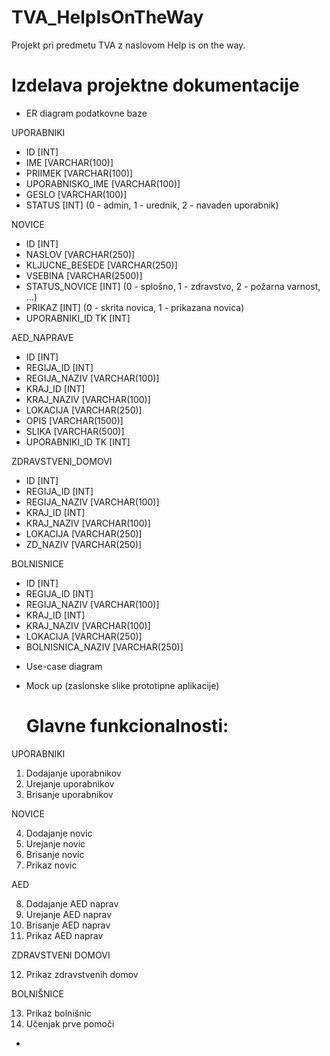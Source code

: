 # TVA_HelpIsOnTheWay
Projekt pri predmetu TVA z naslovom Help is on the way. 

# Izdelava projektne dokumentacije
* ER diagram podatkovne baze

UPORABNIKI
  - ID [INT]
  - IME [VARCHAR(100)]
  - PRIIMEK [VARCHAR(100)]
  - UPORABNISKO_IME [VARCHAR(100)]
  - GESLO [VARCHAR(100)]
  - STATUS [INT] (0 - admin, 1 - urednik, 2 - navaden uporabnik) 
  
NOVICE
  - ID [INT]
  - NASLOV [VARCHAR(250)]
  - KLJUCNE_BESEDE [VARCHAR(250)]
  - VSEBINA [VARCHAR(2500)]
  - STATUS_NOVICE [INT] (0 - splošno, 1 - zdravstvo, 2 - požarna varnost, ...)
  - PRIKAZ [INT] (0 - skrita novica, 1 - prikazana novica)
  - UPORABNIKI_ID TK [INT]
  
AED_NAPRAVE
  - ID [INT]
  - REGIJA_ID [INT]
  - REGIJA_NAZIV [VARCHAR(100)]
  - KRAJ_ID [INT]
  - KRAJ_NAZIV [VARCHAR(100)]
  - LOKACIJA [VARCHAR(250)]
  - OPIS [VARCHAR(1500)] 
  - SLIKA [VARCHAR(500)]
  - UPORABNIKI_ID TK [INT]
  
ZDRAVSTVENI_DOMOVI
  - ID [INT]
  - REGIJA_ID [INT]
  - REGIJA_NAZIV [VARCHAR(100)]
  - KRAJ_ID [INT]
  - KRAJ_NAZIV [VARCHAR(100)]
  - LOKACIJA [VARCHAR(250)]
  - ZD_NAZIV [VARCHAR(250)]

BOLNISNICE
  - ID [INT]
  - REGIJA_ID [INT]
  - REGIJA_NAZIV [VARCHAR(100)]
  - KRAJ_ID [INT]
  - KRAJ_NAZIV [VARCHAR(100)]
  - LOKACIJA [VARCHAR(250)]
  - BOLNISNICA_NAZIV [VARCHAR(250)]
  
* Use-case diagram
* Mock up (zaslonske slike prototipne aplikacije)

  # Glavne funkcionalnosti:
  
UPORABNIKI 

  1. Dodajanje uporabnikov 
  2. Urejanje uporabnikov 
  3. Brisanje uporabnikov 

NOVICE 

  4. Dodajanje novic
  5. Urejanje novic
  6. Brisanje novic 
  7. Prikaz novic 

AED

  8. Dodajanje AED naprav 
  9. Urejanje AED naprav
  10. Brisanje AED naprav
  11. Prikaz AED naprav 

ZDRAVSTVENI DOMOVI 

  12. Prikaz zdravstvenih domov 

BOLNIŠNICE

  13. Prikaz bolnišnic 
  14. Učenjak prve pomoči 
  *
